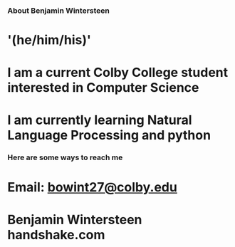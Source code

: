 ### About Benjamin Wintersteen
# '(he/him/his)'
# I am a current Colby College student interested in Computer Science 

# I am currently learning Natural Language Processing and python

### Here are some ways to reach me

# Email: bowint27@colby.edu
# Benjamin Wintersteen handshake.com


<!--
**benjamin-wintersteen/benjamin-wintersteen** is a ✨ _special_ ✨ repository because its `README.md` (this file) appears on your GitHub profile.

Here are some ideas to get you started:

- 🔭 I’m currently working on ...
- 🌱 I’m currently learning ...
- 👯 I’m looking to collaborate on ...
- 🤔 I’m looking for help with ...
- 💬 Ask me about ...
- 📫 How to reach me: ...
- 😄 Pronouns: ...
- ⚡ Fun fact: ...
-->
